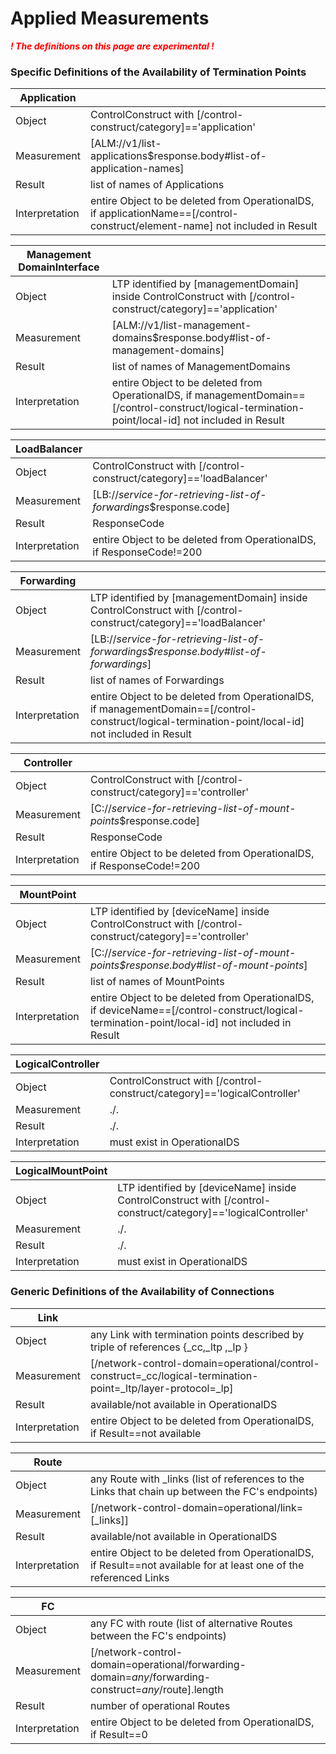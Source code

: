 # Applied Measurements  

<span style="color:red;"> _**! The definitions on this page are experimental !**_ </span>  

### Specific Definitions of the Availability of Termination Points  

| Application    |   |
| -------------- | - |
| Object         | ControlConstruct with [/control-construct/category]=='application' |
| Measurement    | [ALM://v1/list-applications$response.body#list-of-application-names] |
| Result         | list of names of Applications |
| Interpretation | entire Object to be deleted from OperationalDS, if applicationName==[/control-construct/element-name] not included in Result |

| Management DomainInterface |   |
| -------------- | - |
| Object         | LTP identified by [managementDomain] inside ControlConstruct with [/control-construct/category]=='application' |
| Measurement    | [ALM://v1/list-management-domains$response.body#list-of-management-domains] |
| Result         | list of names of ManagementDomains |
| Interpretation | entire Object to be deleted from OperationalDS, if managementDomain==[/control-construct/logical-termination-point/local-id] not included in Result |

| LoadBalancer   |   |
| -------------- | - |
| Object         | ControlConstruct with [/control-construct/category]=='loadBalancer' |
| Measurement    | [LB://_service-for-retrieving-list-of-forwardings_$response.code] |
| Result         | ResponseCode |
| Interpretation | entire Object to be deleted from OperationalDS, if ResponseCode!=200 |

| Forwarding     |   |
| -------------- | - |
| Object         | LTP identified by [managementDomain] inside ControlConstruct with [/control-construct/category]=='loadBalancer' |
| Measurement    | [LB://_service-for-retrieving-list-of-forwardings$response.body#list-of-forwardings_] |
| Result         | list of names of Forwardings |
| Interpretation | entire Object to be deleted from OperationalDS, if managementDomain==[/control-construct/logical-termination-point/local-id] not included in Result |

| Controller     |   |
| -------------- | - |
| Object         | ControlConstruct with [/control-construct/category]=='controller' |
| Measurement    | [C://_service-for-retrieving-list-of-mount-points_$response.code] |
| Result         | ResponseCode |
| Interpretation | entire Object to be deleted from OperationalDS, if ResponseCode!=200 |

| MountPoint     |   |
| -------------- | - |
| Object         | LTP identified by [deviceName] inside ControlConstruct with [/control-construct/category]=='controller' |
| Measurement    | [C://_service-for-retrieving-list-of-mount-points$response.body#list-of-mount-points_] |
| Result         | list of names of MountPoints |
| Interpretation | entire Object to be deleted from OperationalDS, if deviceName==[/control-construct/logical-termination-point/local-id] not included in Result |

| LogicalController |   |
| -------------- | - |
| Object         | ControlConstruct with [/control-construct/category]=='logicalController' |
| Measurement    | ./. |
| Result         | ./. |
| Interpretation | must exist in OperationalDS |

| LogicalMountPoint |   |
| -------------- | - |
| Object         | LTP identified by [deviceName] inside ControlConstruct with [/control-construct/category]=='logicalController' |
| Measurement    | ./. |
| Result         | ./. |
| Interpretation | must exist in OperationalDS |


### Generic Definitions of the Availability of Connections  

| Link           |   |
| -------------- | - |
| Object         | any Link with termination points described by triple of references {_cc,_ltp ,_lp } |
| Measurement    | [/network-control-domain=operational/control-construct=_cc/logical-termination-point=_ltp/layer-protocol=_lp] |
| Result         | available/not available in OperationalDS |
| Interpretation | entire Object to be deleted from OperationalDS, if Result==not available |

| Route          |   |
| -------------- | - |
| Object         | any Route with _links (list of references to the Links that chain up between the FC's endpoints) |
| Measurement    | [/network-control-domain=operational/link=[_links]] |
| Result         | available/not available in OperationalDS |
| Interpretation | entire Object to be deleted from OperationalDS, if Result==not available for at least one of the referenced Links |

| FC             |   |
| -------------- | - |
| Object         | any FC with route (list of alternative Routes between the FC's endpoints) |
| Measurement    | [/network-control-domain=operational/forwarding-domain=_any_/forwarding-construct=_any_/route].length |
| Result         | number of operational Routes |
| Interpretation | entire Object to be deleted from OperationalDS, if Result==0 |
